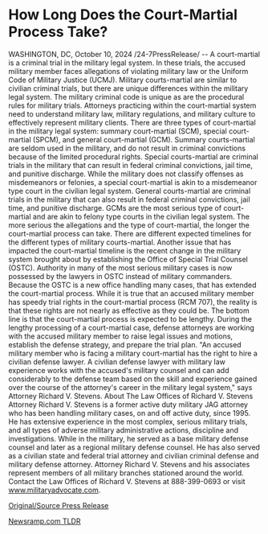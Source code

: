 # How Long Does the Court-Martial Process Take?

WASHINGTON, DC, October 10, 2024 /24-7PressRelease/ -- A court-martial is a criminal trial in the military legal system. In these trials, the accused military member faces allegations of violating military law or the Uniform Code of Military Justice (UCMJ). Military courts-martial are similar to civilian criminal trials, but there are unique differences within the military legal system. The military criminal code is unique as are the procedural rules for military trials. Attorneys practicing within the court-martial system need to understand military law, military regulations, and military culture to effectively represent military clients.   There are three types of court-martial in the military legal system: summary court-martial (SCM), special court-martial (SPCM), and general court-martial (GCM). Summary courts-martial are seldom used in the military, and do not result in criminal convictions because of the limited procedural rights. Special courts-martial are criminal trials in the military that can result in federal criminal convictions, jail time, and punitive discharge. While the military does not classify offenses as misdemeanors or felonies, a special court-martial is akin to a misdemeanor type court in the civilian legal system. General courts-martial are criminal trials in the military that can also result in federal criminal convictions, jail time, and punitive discharge. GCMs are the most serious type of court-martial and are akin to felony type courts in the civilian legal system.   The more serious the allegations and the type of court-martial, the longer the court-martial process can take. There are different expected timelines for the different types of military courts-martial.   Another issue that has impacted the court-martial timeline is the recent change in the military system brought about by establishing the Office of Special Trial Counsel (OSTC). Authority in many of the most serious military cases is now possessed by the lawyers in OSTC instead of military commanders. Because the OSTC is a new office handling many cases, that has extended the court-martial process.   While it is true that an accused military member has speedy trial rights in the court-martial process (RCM 707), the reality is that these rights are not nearly as effective as they could be. The bottom line is that the court-martial process is expected to be lengthy.   During the lengthy processing of a court-martial case, defense attorneys are working with the accused military member to raise legal issues and motions, establish the defense strategy, and prepare the trial plan.   "An accused military member who is facing a military court-martial has the right to hire a civilian defense lawyer. A civilian defense lawyer with military law experience works with the accused's military counsel and can add considerably to the defense team based on the skill and experience gained over the course of the attorney's career in the military legal system," says Attorney Richard V. Stevens.  About The Law Offices of Richard V. Stevens  Attorney Richard V. Stevens is a former active duty military JAG attorney who has been handling military cases, on and off active duty, since 1995. He has extensive experience in the most complex, serious military trials, and all types of adverse military administrative actions, discipline and investigations. While in the military, he served as a base military defense counsel and later as a regional military defense counsel. He has also served as a civilian state and federal trial attorney and civilian criminal defense and military defense attorney. Attorney Richard V. Stevens and his associates represent members of all military branches stationed around the world.  Contact the Law Offices of Richard V. Stevens at 888-399-0693 or visit www.militaryadvocate.com. 

[Original/Source Press Release](https://www.24-7pressrelease.com/press-release/515069/how-long-does-the-court-martial-process-take) 

[Newsramp.com TLDR](https://newsramp.com/None) 
